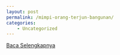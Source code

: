 ```yaml
---
layout: post
permalink: /mimpi-orang-terjun-bangunan/
categories:
    - Uncategorized
---
```


[Baca Selengkapnya](/02)